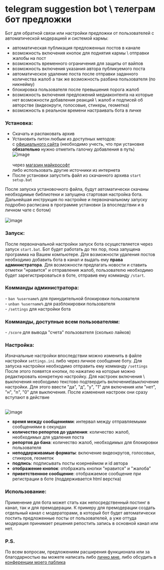 # telegram suggestion bot \ телеграм бот предложки
Бот для обратной связи или настройки предложки от пользователей с автоматической модерацией и системой кармы:
- автоматическая публикация предложенных постов в канале
- возможность включения кнопок для поднятия кармы \ отправки жалобы на пост
- возможность временного ограничения для защиты от вайпов
- возможность включения указания автора публикуемого поста
- автоматическое удаление поста после отправки заданного количества жалоб а так же возможность разбана пользователя (по никнейму)
- блокировка пользователя после превышения порога жалоб
- возможность включения предложений медиаконтента на которые нет возможности добавления реакций \ жалоб и подписей об авторстве (видеокруги, голосовые, стикеры, геометка)
- возможность в реальном времени настраивать бота в личке

<h3>Установка:</h3>

* Скачать и распаковать архив
* Установить питон любым из доступных методов: <br>
с <a href = "https://www.python.org/downloads/">официального сайта</a> (необходимо учесть, что при установке <b>обязательно</b> нужно отметить галочку добавления в путь)<br> ![image](https://user-images.githubusercontent.com/75478010/193867844-aff0ddb1-5df5-4cdf-bf8a-f2ca4b9d913f.png)<br>
</b><br>
через <a href = "https://apps.microsoft.com/store/detail/python-39/9P7QFQMJRFP7">магазин майкрософт</a><br>
либо использовать другие источники из интернета<br>
* После установки запустить файл из скачанного архива <code>start setup.bat</code>

После запуска установочного файла, будут автоматически скачаны необходимые библиотеки и запущена стартовая настройка бота. Дальнейшая инструкция по настройке и первоначальному запуску подробно расписана в программе установки (а впоследствии и в личном чате с ботом)<br><br>
![image](https://user-images.githubusercontent.com/75478010/193875991-50db4ffd-c8e0-4e24-918a-8aa98b2878ff.png)

<h3>Запуск:</h3>
После первоначальной настройки запуск бота осуществляется через запуск <code>start.bat</code>. Бот будет работать до тех пор, пока запущена программа на Вашем компьютере. Для возможности удаления постов необходимо добавить бота в канал и выдать ему <b>права администратора</b>. Для возможности предлагать новости и ставить отметки "нравится" и отправления жалоб, пользователю необходимо будет зарегистрироваться в боте, отправив ему комманду <code>/start</code>.

<h3>Комманды администратора:</h3>
- <code>ban %username%</code> для принудительной блокировки пользователя<br>
- <code>unban %username%</code> для разблокировки пользователя<br>
- <code>/settings</code> для настройки бота<br>

<h3>Комманды, доступные всем пользователям:</h3>
- <code>/score</code> для вывода "счета" пользователя (сколько лайков)<br>

<h3>Настройка:</h3>
Изначальные настройки впоследствии можно изменить в файле настройки <code>settings.ini</code> либо через личное сообщение боту. Для запуска настройки необходимо отправить ему комманду <code>/settings</code><br>
После этого появятся кнопки, по нажатию на которые можно редактировать конкретную настройку. Для настроек включения \ выключения необходимо текстово подтвердить включение\выключение настройки. Для этого ввести "да", "д", "y", "1" для включения или "нет", "н", "n", "0" для выключения. После изменения настроек они сразу вступают в действие<br><br>

![image](https://user-images.githubusercontent.com/75478010/193877950-bb1cba8b-f00c-4125-9931-cd5bfe915440.png)

- <b>время между сообщениями</b>: интервал между отправляемыми сообщениями в секундах
- <b>количество репортов до удаления</b>: количество жалоб, необходимых для удаления поста
- <b>репортов до бана</b>: количество жалоб, необходимых для блокировки пользователя
- <b>неподдерживамые форматы</b>: включение видеокругов, голосовых, стикеров, геометок
- <b>подпись</b>: подписывать посты юзернеймом и id автора
- <b>отображение кнопок</b>: отображать кнопки "нравится" и "жалоба"
- <b>приветственное сообщение</b>: отображаемое сообщение при регистрации в боте (поддерживается html верстка)

<h3>Использование:</h3>
Применение для бота может стать как непосредственный постинг в канал, так и для премодерации. К примеру для премодерации создать отдельный канал с модераторами, в который бот будет автоматически постить предложенные посты от пользователей, а уже оттуда модерация принимает решения репостить запись в основной канал или нет. 

<h3>P.S.</h3>
По всем вопросам, предложениям расширения функционала или за благодарностью вы можете написать либо <a href = "https://t.me/nthawi">лично мне</a>, либо обсудить в <a href = "https://t.me/foti_chat">конференции моего паблика</a>

